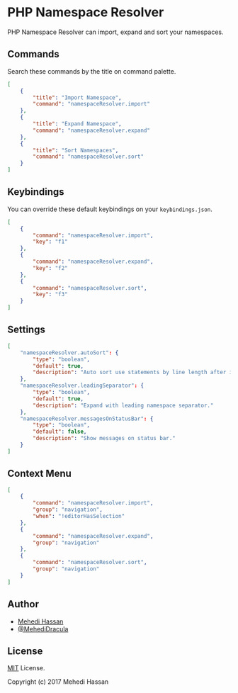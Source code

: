 # PHP Namespace Resolver

PHP Namespace Resolver can import, expand and sort your namespaces.

## Commands

Search these commands by the title on command palette.

```json
[
    {
        "title": "Import Namespace",
        "command": "namespaceResolver.import"
    },
    {
        "title": "Expand Namespace",
        "command": "namespaceResolver.expand"
    },
    {
        "title": "Sort Namespaces",
        "command": "namespaceResolver.sort"
    }
]
```

## Keybindings

You can override these default keybindings on your `keybindings.json`.

```json
[
    {
        "command": "namespaceResolver.import",
        "key": "f1"
    },
    {
        "command": "namespaceResolver.expand",
        "key": "f2"
    },
    {
        "command": "namespaceResolver.sort",
        "key": "f3"
    }
]
```

## Settings

```json
[
    "namespaceResolver.autoSort": {
        "type": "boolean",
        "default": true,
        "description": "Auto sort use statements by line length after imports."
    },
    "namespaceResolver.leadingSeparator": {
        "type": "boolean",
        "default": true,
        "description": "Expand with leading namespace separator."
    },
    "namespaceResolver.messagesOnStatusBar": {
        "type": "boolean",
        "default": false,
        "description": "Show messages on status bar."
    }
]
```

## Context Menu

```json
[
    {
        "command": "namespaceResolver.import",
        "group": "navigation",
        "when": "!editorHasSelection"
    },
    {
        "command": "namespaceResolver.expand",
        "group": "navigation"
    },
    {
        "command": "namespaceResolver.sort",
        "group": "navigation"
    }
]
```

## Author

- [Mehedi Hassan](https://www.facebook.com/MehediDracula)
- [@MehediDracula](https://twitter.com/MehediDracula)

## License

[MIT](LICENSE) License.

Copyright (c) 2017 Mehedi Hassan
